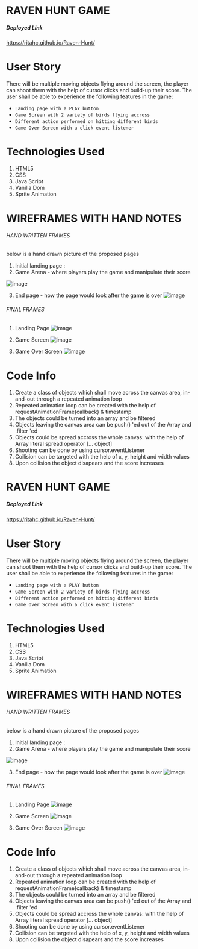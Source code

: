 # RAVEN HUNT GAME

##### Deployed Link
https://ritahc.github.io/Raven-Hunt/

# User Story

There will be multiple moving objects flying around the screen, the player can shoot them with the help of cursor clicks and build-up their score.
The user shall be able to experience the following features in the game:
- `Landing page with a PLAY button`
- `Game Screen with 2 variety of birds flying accross`
- `Different action performed on hitting different birds`
- `Game Over Screen with a click event listener`

# Technologies Used

1. HTML5
2. CSS
3. Java Script
4. Vanilla Dom 
5. Sprite Animation

# WIREFRAMES WITH HAND NOTES

###### HAND WRITTEN FRAMES
below is a hand drawn picture of the proposed pages

1. Initial landing page :  
2. Game Arena - where players play the game and manipulate their score

![image](https://user-images.githubusercontent.com/119079394/209360150-48915a67-3cfb-493f-8f35-fe4a9156d98a.png)

3. End page - how the page would look after the game is over
![image](https://user-images.githubusercontent.com/119079394/209360653-132eb0dd-779d-439c-868c-0733145f0dc3.png)

###### FINAL FRAMES

1. Landing Page
![image](https://web.whatsapp.com/c9c87177-966f-4896-b99d-ab8568db2b3d)

2. Game Screen
![image](https://web.whatsapp.com/1b35ec29-6428-438c-802b-4247f8667937)

2. Game Over Screen
![image](https://web.whatsapp.com/8a89123b-fb5e-4035-9b51-73d5ff499aa6)

# Code Info
1. Create a class of objects which shall move across the canvas area, in-and-out through a repeated animation loop
2. Repeated animation loop can be created with the help of requestAnimationFrame(callback) & timestamp
3. The objects could be turned into an array and be filtered
4. Objects leaving the canvas area can be push() 'ed out of the Array and .filter 'ed
5. Objects could be spread accross the whole canvas: with the help of Array literal spread operator [... object]
6. Shooting can be done by using cursor.eventListener 
7. Coilision can be targeted with the help of x, y, height and width values
8. Upon coilision the object disapears and the score increases


# RAVEN HUNT GAME

##### Deployed Link
https://ritahc.github.io/Raven-Hunt/

# User Story

There will be multiple moving objects flying around the screen, the player can shoot them with the help of cursor clicks and build-up their score.
The user shall be able to experience the following features in the game:
- `Landing page with a PLAY button`
- `Game Screen with 2 variety of birds flying accross`
- `Different action performed on hitting different birds`
- `Game Over Screen with a click event listener`

# Technologies Used

1. HTML5
2. CSS
3. Java Script
4. Vanilla Dom 
5. Sprite Animation

# WIREFRAMES WITH HAND NOTES

###### HAND WRITTEN FRAMES
below is a hand drawn picture of the proposed pages

1. Initial landing page :  
2. Game Arena - where players play the game and manipulate their score

![image](https://user-images.githubusercontent.com/119079394/209360150-48915a67-3cfb-493f-8f35-fe4a9156d98a.png)

3. End page - how the page would look after the game is over
![image](https://user-images.githubusercontent.com/119079394/209360653-132eb0dd-779d-439c-868c-0733145f0dc3.png)

###### FINAL FRAMES

1. Landing Page
![image](https://web.whatsapp.com/c9c87177-966f-4896-b99d-ab8568db2b3d)

2. Game Screen
![image](https://web.whatsapp.com/1b35ec29-6428-438c-802b-4247f8667937)

2. Game Over Screen
![image](https://web.whatsapp.com/8a89123b-fb5e-4035-9b51-73d5ff499aa6)

# Code Info
1. Create a class of objects which shall move across the canvas area, in-and-out through a repeated animation loop
2. Repeated animation loop can be created with the help of requestAnimationFrame(callback) & timestamp
3. The objects could be turned into an array and be filtered
4. Objects leaving the canvas area can be push() 'ed out of the Array and .filter 'ed
5. Objects could be spread accross the whole canvas: with the help of Array literal spread operator [... object]
6. Shooting can be done by using cursor.eventListener 
7. Coilision can be targeted with the help of x, y, height and width values
8. Upon coilision the object disapears and the score increases
